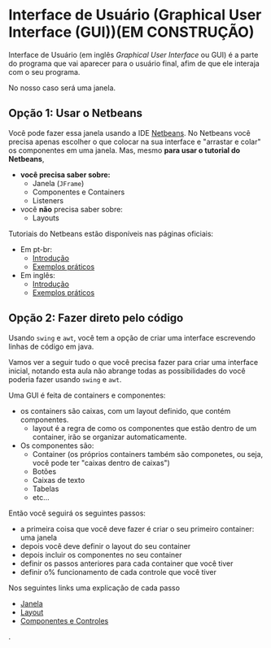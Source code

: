 # Interface de Usuário (Graphical User Interface (GUI))(**EM CONSTRUÇÃO**)

Interface de Usuário (em inglês *Graphical User Interface* ou GUI) é a parte do programa que vai aparecer para o usuário final, afim de que ele interaja com o seu programa.

No nosso caso será uma janela.

## Opção 1: Usar o Netbeans

Você pode fazer essa janela usando a IDE [Netbeans](https://netbeans.apache.org/). No Netbeans você precisa apenas escolher o que colocar na sua interface e "arrastar e colar" os componentes em uma janela. Mas, mesmo **para usar o tutorial do Netbeans**,
 - **você precisa saber sobre:**
    - Janela (`JFrame`)
    - Componentes e Containers
    - Listeners
 - você **não** precisa saber sobre:
    - Layouts

Tutoriais do Netbeans estão disponíveis nas páginas oficiais:

 - Em pt-br:
   - [Introdução](https://netbeans.apache.org/kb/docs/java/quickstart-gui_pt_BR.html)
   - [Exemplos práticos](https://netbeans.apache.org/kb/docs/java/gui-functionality_pt_BR.html)
 - Em inglês:
   - [Introdução](https://netbeans.apache.org/kb/docs/java/quickstart-gui.html)
   - [Exemplos práticos](https://netbeans.apache.org/kb/docs/java/gui-functionality.html)








## Opção 2: Fazer direto pelo código

Usando `swing` e `awt`, você tem a opção de criar uma interface escrevendo linhas de código em java.

Vamos ver a seguir tudo o que você precisa fazer para criar uma interface inicial, notando esta aula não abrange todas as possibilidades do você poderia fazer usando `swing` e `awt`.

Uma GUI é feita de containers e componentes:
 - os containers são caixas, com um layout definido, que contém componentes.
   - layout é a regra de como os componentes que estão dentro de um container, irão se organizar automaticamente.
 - Os componentes são:
   - Container (os próprios containers também são componetes, ou seja, você pode ter "caixas dentro de caixas")
   - Botões
   - Caixas de texto
   - Tabelas
   - etc...

Então você seguirá os seguintes passos:
 - a primeira coisa que você deve fazer é criar o seu primeiro container: uma janela
 - depois você deve definir o layout do seu container
 - depois incluir os componentes no seu container
 - definir os passos anteriores para cada container que você tiver
 - definir o% funcionamento de cada controle que você tiver

Nos seguintes links uma explicação de cada passo

- [Janela](janela.html)
- [Layout](layout.html)
- [Componentes e Controles](componentes.html)




.

